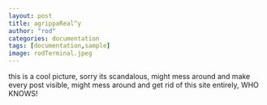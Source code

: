 ```yaml
---
layout: post
title: agrippaReal^y
author: "rod"
categories: documentation
tags: [documentation,sample]
image: rodTerminal.jpeg
---
```


this is a cool picture, sorry its scandalous, might mess around and make every post visible, might mess around and get rid of this site entirely, WHO KNOWS!